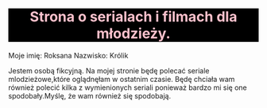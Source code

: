 <HTML>
<HEAD>
   <meta charset = "UTF-8">
   <meta name = "description" content = "Strona zawiera informacje na temat seriali, które ostatnio oglądałam.>

<TITLE> Strona o serialach i filmach mlodzieżowych. </TITLE>
</HEAD>

<BODY style="font-size: 60px;">
<H1 style="text-align: center; color: pink; background-color: black;">Strona o serialach i filmach dla młodzieży.</H1>


<p>Moje imię: Roksana 
Nazwisko: Królik </p>
  <p> Jestem osobą fikcyjną.
   Na mojej stronie będę polecać seriale mlodzieżowe,które oglądnęłam w ostatnim czasie. Będę chciała wam również polecić kilka z      wymienionych seriali ponieważ bardzo mi się one spodobały.Myślę, że wam również się spodobają.
 </p>

     
</BODY>
</HTML>
